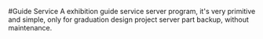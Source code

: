 #Guide Service
A exhibition guide service server program, it's very primitive and simple, only for graduation design project server part backup, without maintenance.